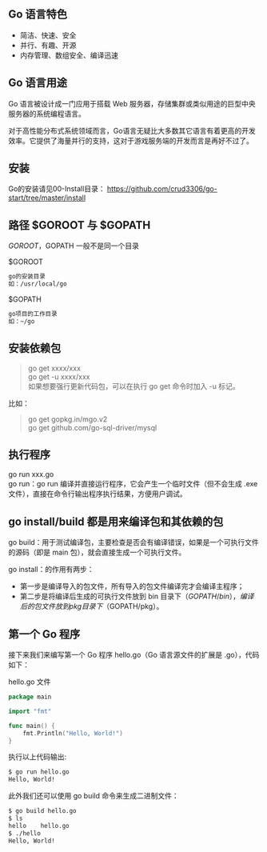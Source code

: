 


Go 语言特色
-------------
- 简洁、快速、安全  
- 并行、有趣、开源  
- 内存管理、数组安全、编译迅速  


Go 语言用途
-------------
Go 语言被设计成一门应用于搭载 Web 服务器，存储集群或类似用途的巨型中央服务器的系统编程语言。

对于高性能分布式系统领域而言，Go语言无疑比大多数其它语言有着更高的开发效率。它提供了海量并行的支持，这对于游戏服务端的开发而言是再好不过了。


安装
-------------
Go的安装请见00-Install目录：
https://github.com/crud3306/go-start/tree/master/install   


路径 $GOROOT 与 $GOPATH  
-------------
$GOROOT，$GOPATH 一般不是同一个目录  

$GOROOT  
```sh
go的安装目录  
如：/usr/local/go  
```

$GOPATH  
```sh
go项目的工作目录  
如：~/go  
```


安装依赖包  
------------
> go get xxxx/xxx  
> go get -u xxxx/xxx    
如果想要强行更新代码包，可以在执行 go get 命令时加入 -u 标记。  
   
比如：   
> go get gopkg.in/mgo.v2  
> go get github.com/go-sql-driver/mysql  
  
      

执行程序  
------------ 
go run xxx.go   
go run：go run 编译并直接运行程序，它会产生一个临时文件（但不会生成 .exe 文件），直接在命令行输出程序执行结果，方便用户调试。  

  
  
go install/build 都是用来编译包和其依赖的包
------------  

go build：用于测试编译包，主要检查是否会有编译错误，如果是一个可执行文件的源码（即是 main 包），就会直接生成一个可执行文件。

go install：的作用有两步：  
- 第一步是编译导入的包文件，所有导入的包文件编译完才会编译主程序；  
- 第二步是将编译后生成的可执行文件放到 bin 目录下（$GOPATH/bin），编译后的包文件放到 pkg 目录下（$GOPATH/pkg）。  


   

第一个 Go 程序
----------
接下来我们来编写第一个 Go 程序 hello.go（Go 语言源文件的扩展是 .go），代码如下：

hello.go 文件
```go
package main

import "fmt"

func main() {
    fmt.Println("Hello, World!")
}
```

执行以上代码输出:
```sh
$ go run hello.go 
Hello, World!
```


此外我们还可以使用 go build 命令来生成二进制文件：
```sh
$ go build hello.go 
$ ls
hello    hello.go
$ ./hello 
Hello, World!
```

   



